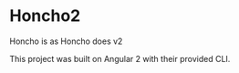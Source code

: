 # Honcho2
Honcho is as Honcho does v2

This project was built on Angular 2 with their provided CLI. 
